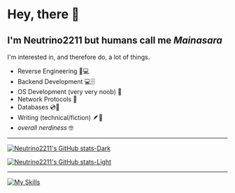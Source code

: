 # Hey, there 👋

## I'm Neutrino2211 but humans call me _Mainasara_

I'm interested in, and therefore do, a lot of things.

- Reverse Engineering 👾💻
- Backend Development 💻🗄️
- OS Development (very very noob) 🐧
- Network Protocols 🔌
- Databases 💿💾
- Writing (technical/fiction) 🪶📝
- _overall nerdiness_ 🤓

---

[![Neutrino2211's GitHub stats-Dark](https://github-readme-stats.vercel.app/api?username=neutrino2211&show_icons=true&theme=dark#gh-dark-mode-only)](https://github.com/anuraghazra/github-readme-stats#gh-dark-mode-only)

[![Neutrino2211's GitHub stats-Light](https://github-readme-stats.vercel.app/api?username=neutrino2211&show_icons=true&theme=default#gh-light-mode-only)](https://github.com/anuraghazra/github-readme-stats#gh-light-mode-only)

---

[![My Skills](https://skillicons.dev/icons?i=js,html,css,typescript,python,go,zig,mongo,rust)](https://skillicons.dev)

